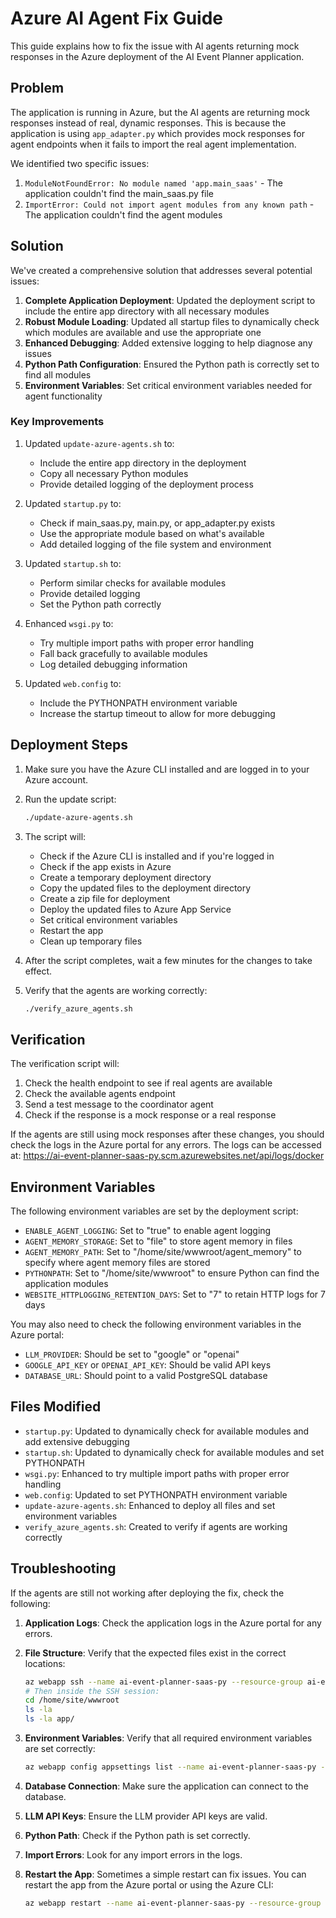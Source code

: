 # Azure AI Agent Fix Guide

This guide explains how to fix the issue with AI agents returning mock responses in the Azure deployment of the AI Event Planner application.

## Problem

The application is running in Azure, but the AI agents are returning mock responses instead of real, dynamic responses. This is because the application is using `app_adapter.py` which provides mock responses for agent endpoints when it fails to import the real agent implementation.

We identified two specific issues:
1. `ModuleNotFoundError: No module named 'app.main_saas'` - The application couldn't find the main_saas.py file
2. `ImportError: Could not import agent modules from any known path` - The application couldn't find the agent modules

## Solution

We've created a comprehensive solution that addresses several potential issues:

1. **Complete Application Deployment**: Updated the deployment script to include the entire app directory with all necessary modules
2. **Robust Module Loading**: Updated all startup files to dynamically check which modules are available and use the appropriate one
3. **Enhanced Debugging**: Added extensive logging to help diagnose any issues
4. **Python Path Configuration**: Ensured the Python path is correctly set to find all modules
5. **Environment Variables**: Set critical environment variables needed for agent functionality

### Key Improvements

1. Updated `update-azure-agents.sh` to:
   - Include the entire app directory in the deployment
   - Copy all necessary Python modules
   - Provide detailed logging of the deployment process

2. Updated `startup.py` to:
   - Check if main_saas.py, main.py, or app_adapter.py exists
   - Use the appropriate module based on what's available
   - Add detailed logging of the file system and environment

3. Updated `startup.sh` to:
   - Perform similar checks for available modules
   - Provide detailed logging
   - Set the Python path correctly

4. Enhanced `wsgi.py` to:
   - Try multiple import paths with proper error handling
   - Fall back gracefully to available modules
   - Log detailed debugging information

5. Updated `web.config` to:
   - Include the PYTHONPATH environment variable
   - Increase the startup timeout to allow for more debugging

## Deployment Steps

1. Make sure you have the Azure CLI installed and are logged in to your Azure account.

2. Run the update script:
   ```bash
   ./update-azure-agents.sh
   ```

3. The script will:
   - Check if the Azure CLI is installed and if you're logged in
   - Check if the app exists in Azure
   - Create a temporary deployment directory
   - Copy the updated files to the deployment directory
   - Create a zip file for deployment
   - Deploy the updated files to Azure App Service
   - Set critical environment variables
   - Restart the app
   - Clean up temporary files

4. After the script completes, wait a few minutes for the changes to take effect.

5. Verify that the agents are working correctly:
   ```bash
   ./verify_azure_agents.sh
   ```

## Verification

The verification script will:

1. Check the health endpoint to see if real agents are available
2. Check the available agents endpoint
3. Send a test message to the coordinator agent
4. Check if the response is a mock response or a real response

If the agents are still using mock responses after these changes, you should check the logs in the Azure portal for any errors. The logs can be accessed at:
https://ai-event-planner-saas-py.scm.azurewebsites.net/api/logs/docker

## Environment Variables

The following environment variables are set by the deployment script:

- `ENABLE_AGENT_LOGGING`: Set to "true" to enable agent logging
- `AGENT_MEMORY_STORAGE`: Set to "file" to store agent memory in files
- `AGENT_MEMORY_PATH`: Set to "/home/site/wwwroot/agent_memory" to specify where agent memory files are stored
- `PYTHONPATH`: Set to "/home/site/wwwroot" to ensure Python can find the application modules
- `WEBSITE_HTTPLOGGING_RETENTION_DAYS`: Set to "7" to retain HTTP logs for 7 days

You may also need to check the following environment variables in the Azure portal:

- `LLM_PROVIDER`: Should be set to "google" or "openai"
- `GOOGLE_API_KEY` or `OPENAI_API_KEY`: Should be valid API keys
- `DATABASE_URL`: Should point to a valid PostgreSQL database

## Files Modified

- `startup.py`: Updated to dynamically check for available modules and add extensive debugging
- `startup.sh`: Updated to dynamically check for available modules and set PYTHONPATH
- `wsgi.py`: Enhanced to try multiple import paths with proper error handling
- `web.config`: Updated to set PYTHONPATH environment variable
- `update-azure-agents.sh`: Enhanced to deploy all files and set environment variables
- `verify_azure_agents.sh`: Created to verify if agents are working correctly

## Troubleshooting

If the agents are still not working after deploying the fix, check the following:

1. **Application Logs**: Check the application logs in the Azure portal for any errors.

2. **File Structure**: Verify that the expected files exist in the correct locations:
   ```bash
   az webapp ssh --name ai-event-planner-saas-py --resource-group ai-event-planner-rg
   # Then inside the SSH session:
   cd /home/site/wwwroot
   ls -la
   ls -la app/
   ```

3. **Environment Variables**: Verify that all required environment variables are set correctly:
   ```bash
   az webapp config appsettings list --name ai-event-planner-saas-py --resource-group ai-event-planner-rg
   ```

4. **Database Connection**: Make sure the application can connect to the database.

5. **LLM API Keys**: Ensure the LLM provider API keys are valid.

6. **Python Path**: Check if the Python path is set correctly.

7. **Import Errors**: Look for any import errors in the logs.

8. **Restart the App**: Sometimes a simple restart can fix issues. You can restart the app from the Azure portal or using the Azure CLI:
   ```bash
   az webapp restart --name ai-event-planner-saas-py --resource-group ai-event-planner-rg
   ```
